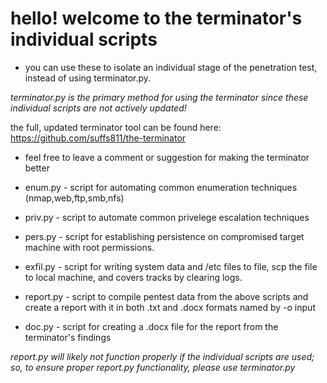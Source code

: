 # hello! welcome to the terminator's individual scripts
- you can use these to isolate an individual stage of the penetration test, instead of using terminator.py.

*terminator.py is the primary method for using the terminator since these individual scripts are not actively updated!*

the full, updated terminator tool can be found here: https://github.com/suffs811/the-terminator 

- feel free to leave a comment or suggestion for making the terminator better

- enum.py - script for automating common enumeration techniques (nmap,web,ftp,smb,nfs)
- priv.py - script to automate common privelege escalation techniques
- pers.py - script for establishing persistence on compromised target machine with root permissions.
- exfil.py - script for writing system data and /etc files to file, scp the file to local machine, and covers tracks by clearing logs.
- report.py - script to compile pentest data from the above scripts and create a report with it in both .txt and .docx formats named by -o input
- doc.py - script for creating a .docx file for the report from the terminator's findings

*report.py will likely not function properly if the individual scripts are used; so, to ensure proper report.py functionality, please use terminator.py*
